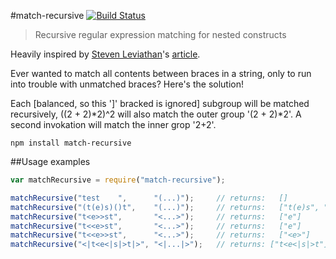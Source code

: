 #match-recursive [![Build Status](https://travis-ci.org/jbnicolai/match-recursive.png?branch=master)](https://travis-ci.org/jbnicolai/match-recursive)
> Recursive regular expression matching for nested constructs

Heavily inspired by [Steven Leviathan](http://blog.stevenlevithan.com/about)'s [article](http://blog.stevenlevithan.com/archives/javascript-match-nested).

Ever wanted to match all contents between braces in a string, only to run into trouble with unmatched braces? Here's the solution!

Each [balanced, so this ']' bracked is ignored] subgroup will be matched recursively, ((2 + 2)\*2)^2 will also match the outer group '(2 + 2)\*2'. A second invokation will match the inner grop '2+2'.

```
npm install match-recursive
```

##Usage examples

```js
var matchRecursive = require("match-recursive");

matchRecursive("test    ",      "(...)");     // returns:   []
matchRecursive("(t(e)s)()t",    "(...)");     // returns:   ["t(e)s", ""]
matchRecursive("t<e>>st",       "<...>");     // returns:   ["e"]
matchRecursive("t<<e>st",       "<...>");     // returns:   ["e"]
matchRecursive("t<<e>>st",      "<...>");     // returns:   ["<e>"]
matchRecursive("<|t<e<|s|>t|>", "<|...|>");   // returns: ["t<e<|s|>t"]
```
